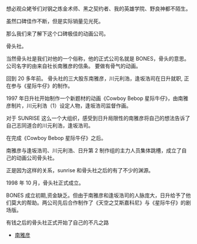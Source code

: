 想必观众姥爷们对钢之炼金术师、黑之契约者、我的英雄学院、野良神都不陌生。

虽然口碑佳作不断，但是实际销量见光死。

那么我们来了解下这个口碑极佳的动画公司。

骨头社。

当然骨头社是我们对他的一个俗称，他的正式公司名就是 BONES，骨头的意思。
公司名字的由来自社长南雅彦的信条。
要做有骨气的动画。

回到 20 多年前。
骨头社的三大股东南雅彦，川元利浩，逢坂浩司在日升就职, 正在参与《星际牛仔》的制作。

1997 年日升社开始制作一个新题材的动画《Cowboy Bebop 星际牛仔》，由南雅彦制片，川元利浩（1）设定人物，逢坂浩司监督作画。

对于 SUNRISE 这么一个大组织，感受到日升局限性的南雅彦将自己的想法告诉了自己志同道合的川元利浩，逢坂浩司。

在完成《Cowboy Bebop 星际牛仔》之后。

南雅彦与逢坂浩司、川元利浩、日升第 2 制作组的主力人员集体跳槽，成立了自己的动画公司骨头社。

正是因为这样的关系，sunrise 和骨头社之后的有了不少的渊源。

1998 年 10 月，骨头社正式成立。

BONES 成立初期,资金缺乏。但由于南雅彦和逢坂浩司的人脉庞大，日升给予了他们莫大的帮助。两公司先后合作制作了《天空之艾斯嘉科尼》与《星际牛仔》的剧场版。

有钱之后的骨头社正式开始了自己的不凡之路

- [南雅彦](https://zh.wikipedia.org/wiki/%E5%8D%97%E9%9B%85%E5%BD%A5)

